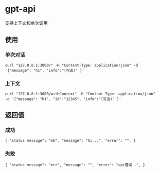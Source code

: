 # gpt-api
支持上下文和单次调用
## 使用
### 单次对话
`
curl "127.0.0.1:3000/" -H "Content-Type: application/json" -d '{"message": "hi", "info":"(可选)" }'
`
### 上下文
`
curl "127.0.0.1:3000/withContext" -H "Content-Type: application/json" -d '{"message": "hi", "id":"12345", "info":"(可选)" }'
`
## 返回值
### 成功
`
{
    "status message": "ok",
    "message": "hi...",
    "error": "",
}
`
### 失败
`
{
    "status message": "err",
    "message": "",
    "error": "api错误..",
}
`
